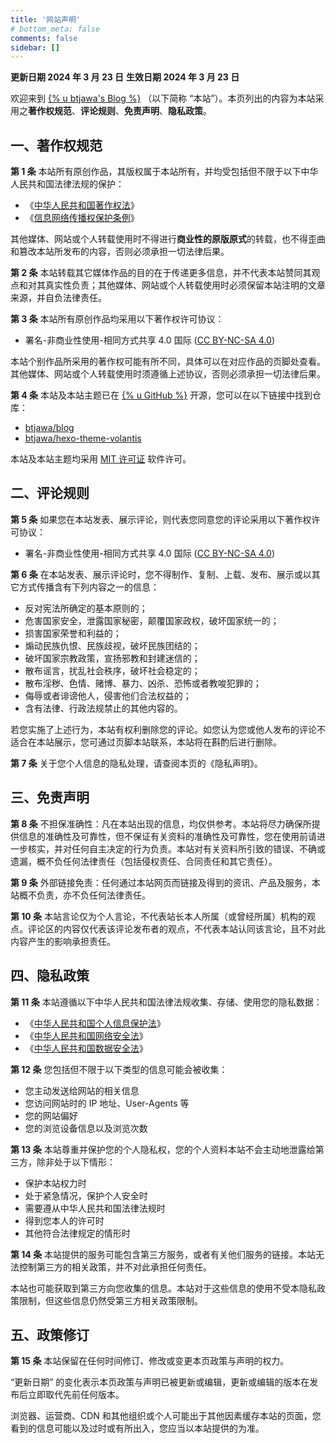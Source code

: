 ```yaml
---
title: '网站声明'
# bottom_meta: false
comments: false
sidebar: []
---
```


**更新日期 2024 年 3 月 23 日**
**生效日期 2024 年 3 月 23 日**

欢迎来到 [{% u btjawa's Blog %}](https://blog.btjawa.top) （以下简称 “本站”）。本页列出的内容为本站采用之**著作权规范**、**评论规则**、**免责声明**、**隐私政策**。

<!-- more -->

## 一、著作权规范

**第 1 条** 本站所有原创作品，其版权属于本站所有，并均受包括但不限于以下中华人民共和国法律法规的保护：
 - 《[中华人民共和国著作权法](https://www.gov.cn/guoqing/2021-10/29/content_5647633.htm)》
 - 《[信息网络传播权保护条例](https://www.gov.cn/zwgk/2006-05/29/content_294000.htm)》

其他媒体、网站或个人转载使用时不得进行**商业性的原版原式**的转载，也不得歪曲和篡改本站所发布的内容，否则必须承担一切法律后果。

**第 2 条** 本站转载其它媒体作品的目的在于传递更多信息，并不代表本站赞同其观点和对其真实性负责；其他媒体、网站或个人转载使用时必须保留本站注明的文章来源，并自负法律责任。

**第 3 条** 本站所有原创作品均采用以下著作权许可协议：
 - 署名-非商业性使用-相同方式共享 4.0 国际 ([CC BY-NC-SA 4.0](https://creativecommons.org/licenses/by-nc-sa/4.0/deed.zh#))

本站个别作品所采用的著作权可能有所不同，具体可以在对应作品的页脚处查看。其他媒体、网站或个人转载使用时须遵循上述协议，否则必须承担一切法律后果。

**第 4 条** 本站及本站主题已在 [{% u GitHub %}](https://github.com) 开源，您可以在以下链接中找到仓库：
 - [btjawa/blog](https://github.com/btjawa/blog/tree/dev)
 - [btjawa/hexo-theme-volantis](https://github.com/btjawa/hexo-theme-volantis)

本站及本站主题均采用 [MIT 许可证](https://opensource.org/license/MIT) 软件许可。

## 二、评论规则

**第 5 条** 如果您在本站发表、展示评论，则代表您同意您的评论采用以下著作权许可协议：
 - 署名-非商业性使用-相同方式共享 4.0 国际 ([CC BY-NC-SA 4.0](https://creativecommons.org/licenses/by-nc-sa/4.0/deed.zh#))

**第 6 条** 在本站发表、展示评论时，您不得制作、复制、上载、发布、展示或以其它方式传播含有下列内容之一的信息：
 - 反对宪法所确定的基本原则的；
 - 危害国家安全，泄露国家秘密，颠覆国家政权，破坏国家统一的；
 - 损害国家荣誉和利益的；
 - 煽动民族仇恨、民族歧视，破坏民族团结的；
 - 破坏国家宗教政策，宣扬邪教和封建迷信的；
 - 散布谣言，扰乱社会秩序，破坏社会稳定的；
 - 散布淫秽、色情、赌博、暴力、凶杀、恐怖或者教唆犯罪的；
 - 侮辱或者诽谤他人，侵害他们合法权益的；
 - 含有法律、行政法规禁止的其他内容的。

若您实施了上述行为，本站有权利删除您的评论。如您认为您或他人发布的评论不适合在本站展示，您可通过页脚本站联系，本站将在斟酌后进行删除。

**第 7 条** 关于您个人信息的隐私处理，请查阅本页的《隐私声明》。

## 三、免责声明

**第 8 条** 不担保准确性：凡在本站出现的信息，均仅供参考。本站将尽力确保所提供信息的准确性及可靠性，但不保证有关资料的准确性及可靠性，您在使用前请进一步核实，并对任何自主决定的行为负责。本站对有关资料所引致的错误、不确或遗漏，概不负任何法律责任（包括侵权责任、合同责任和其它责任）。

**第 9 条** 外部链接免责：任何通过本站网页而链接及得到的资讯、产品及服务，本站概不负责，亦不负任何法律责任。

**第 10 条** 本站言论仅为个人言论，不代表站长本人所属（或曾经所属）机构的观点。评论区的内容仅代表该评论发布者的观点，不代表本站认同该言论，且不对此内容产生的影响承担责任。

## 四、隐私政策

**第 11 条** 本站遵循以下中华人民共和国法律法规收集、存储、使用您的隐私数据：
 - 《[中华人民共和国个人信息保护法](https://www.gov.cn/xinwen/2021-08/20/content_5632486.htm)》
 - 《[中华人民共和国网络安全法](https://www.gov.cn/xinwen/2016-11/07/content_5129723.htm)》
 - 《[中华人民共和国数据安全法](https://www.gov.cn/xinwen/2021-06/11/content_5616919.htm)》

**第 12 条** 您包括但不限于以下类型的信息可能会被收集：
 - 您主动发送给网站的相关信息
 - 您访问网站时的 IP 地址、User-Agents 等
 - 您的网站偏好
 - 您的浏览设备信息以及浏览次数

**第 13 条** 本站尊重并保护您的个人隐私权，您的个人资料本站不会主动地泄露给第三方，除非处于以下情形：
 - 保护本站权力时
 - 处于紧急情况，保护个人安全时
 - 需要遵从中华人民共和国法律法规时
 - 得到您本人的许可时
 - 其他符合法律规定的情形时

**第 14 条** 本站提供的服务可能包含第三方服务，或者有关他们服务的链接。本站无法控制第三方的相关政策，并不对此承担任何责任。

本站也可能获取到第三方向您收集的信息。本站对于这些信息的使用不受本隐私政策限制，但这些信息仍然受第三方相关政策限制。

## 五、政策修订

**第 15 条** 本站保留在任何时间修订、修改或变更本页政策与声明的权力。

“更新日期” 的变化表示本页政策与声明已被更新或编辑，更新或编辑的版本在发布后立即取代先前任何版本。

浏览器、运营商、CDN 和其他组织或个人可能出于其他因素缓存本站的页面，您看到的信息可能以及过时或有所出入，您应当以本站提供的为准。


